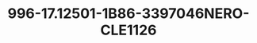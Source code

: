 ---
title: 996-17.12501-1B86-3397046NERO-CLE1126
image: 996-17.12501-1B86-3397046NERO-CLE1126.jpg
brand: classic-collection
layout: vestito
---